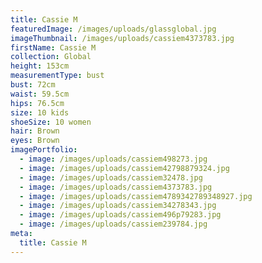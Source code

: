 ```yaml
---
title: Cassie M
featuredImage: /images/uploads/glassglobal.jpg
imageThumbnail: /images/uploads/cassiem4373783.jpg
firstName: Cassie M
collection: Global
height: 153cm
measurementType: bust
bust: 72cm
waist: 59.5cm
hips: 76.5cm
size: 10 kids
shoeSize: 10 women
hair: Brown
eyes: Brown
imagePortfolio:
  - image: /images/uploads/cassiem498273.jpg
  - image: /images/uploads/cassiem42798879324.jpg
  - image: /images/uploads/cassiem32478.jpg
  - image: /images/uploads/cassiem4373783.jpg
  - image: /images/uploads/cassiem4789342789348927.jpg
  - image: /images/uploads/cassiem34278343.jpg
  - image: /images/uploads/cassiem496p79283.jpg
  - image: /images/uploads/cassiem239784.jpg
meta:
  title: Cassie M
---
```


